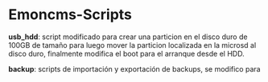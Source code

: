 # Emoncms-Scripts
**usb_hdd**: script modificado para crear una particion en el disco duro de 100GB de tamaño para luego mover la particion localizada en la microsd al disco duro, finalmente modifica el boot para el arranque desde el HDD.

**backup**: scripts de importación y exportación de backups, se modifico para 

